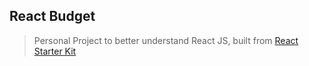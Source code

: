 ## React Budget

> Personal Project to better understand React JS,
> built from [React Starter Kit](https://github.com/kriasoft/react-starter-kit)